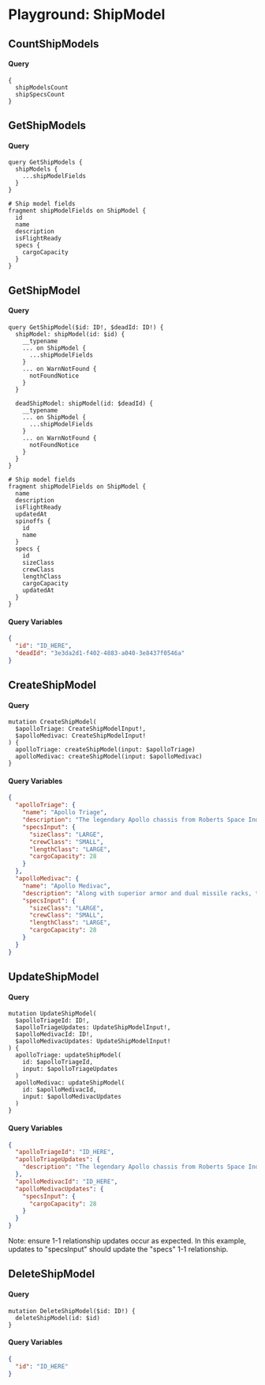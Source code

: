 # Playground: ShipModel

## CountShipModels

#### Query

```
{
  shipModelsCount
  shipSpecsCount
}
```

## GetShipModels

#### Query

```
query GetShipModels {
  shipModels {
    ...shipModelFields
  }
}

# Ship model fields
fragment shipModelFields on ShipModel {
  id
  name
  description
  isFlightReady
  specs {
    cargoCapacity
  }
}
```

## GetShipModel

#### Query

```
query GetShipModel($id: ID!, $deadId: ID!) {
  shipModel: shipModel(id: $id) {
    __typename
    ... on ShipModel {
      ...shipModelFields
    }
    ... on WarnNotFound {
      notFoundNotice
    }
  }

  deadShipModel: shipModel(id: $deadId) {
    __typename
    ... on ShipModel {
      ...shipModelFields
    }
    ... on WarnNotFound {
      notFoundNotice
    }
  }
}

# Ship model fields
fragment shipModelFields on ShipModel {
  name
  description
  isFlightReady
  updatedAt
  spinoffs {
    id
    name
  }
  specs {
    id
    sizeClass
    crewClass
    lengthClass
    cargoCapacity
    updatedAt
  }
}
```

#### Query Variables

```json
{
  "id": "ID_HERE",
  "deadId": "3e3da2d1-f402-4883-a040-3e8437f0546a"
}
```

## CreateShipModel

#### Query

```
mutation CreateShipModel(
  $apolloTriage: CreateShipModelInput!,
  $apolloMedivac: CreateShipModelInput!
) {
  apolloTriage: createShipModel(input: $apolloTriage)
  apolloMedivac: createShipModel(input: $apolloMedivac)
}

```

#### Query Variables
```json
{
  "apolloTriage": {
    "name": "Apollo Triage",
    "description": "The legendary Apollo chassis from Roberts Space Industries is the gold standard in medevac and rapid emergency response, having provided critical aid to the known universe for well over two centuries.",
    "specsInput": {
      "sizeClass": "LARGE",
      "crewClass": "SMALL",
      "lengthClass": "LARGE",
      "cargoCapacity": 28
    }
  },
  "apolloMedivac": {
    "name": "Apollo Medivac",
    "description": "Along with superior armor and dual missile racks, the 2948 Apollo Medivac model pays homage to the classic 2910 film, Astromedics: Back from the Brink, with livery that accurately recreates the headlining Kithara.",
    "specsInput": {
      "sizeClass": "LARGE",
      "crewClass": "SMALL",
      "lengthClass": "LARGE",
      "cargoCapacity": 28
    }
  }
}
```

## UpdateShipModel

#### Query

```
mutation UpdateShipModel(
  $apolloTriageId: ID!,
  $apolloTriageUpdates: UpdateShipModelInput!,
  $apolloMedivacId: ID!,
  $apolloMedivacUpdates: UpdateShipModelInput!
) {
  apolloTriage: updateShipModel(
    id: $apolloTriageId,
    input: $apolloTriageUpdates
  )
  apolloMedivac: updateShipModel(
    id: $apolloMedivacId,
    input: $apolloMedivacUpdates
  )
}
```

#### Query Variables

```json
{
  "apolloTriageId": "ID_HERE",
  "apolloTriageUpdates": {
    "description": "The legendary Apollo chassis from Roberts Space Industries is the gold standard in medevac and rapid emergency response, having provided critical aid to the known universe for well over two centuries."
  },
  "apolloMedivacId": "ID_HERE",
  "apolloMedivacUpdates": {
    "specsInput": {
      "cargoCapacity": 28
    }
  }
}
```

Note: ensure 1-1 relationship updates occur as expected. In this example, updates to "specsInput" should update the "specs" 1-1 relationship.

## DeleteShipModel

#### Query

```
mutation DeleteShipModel($id: ID!) {
  deleteShipModel(id: $id)
}
```

#### Query Variables

```json
{
  "id": "ID_HERE"
}
```

